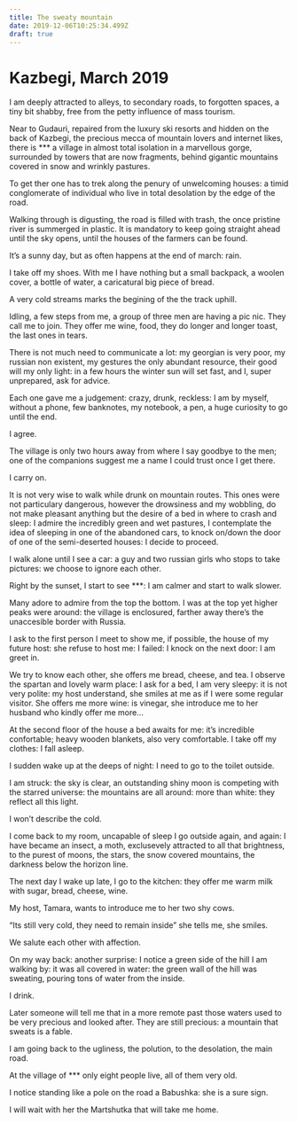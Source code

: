 ```yaml
---
title: The sweaty mountain
date: 2019-12-06T10:25:34.499Z
draft: true
---
```

# Kazbegi, March 2019

I am deeply attracted to alleys, to secondary roads, to forgotten spaces, a tiny bit shabby, free from the petty  influence of mass tourism.

Near to Gudauri, repaired from the luxury ski resorts and hidden on the back of Kazbegi, the precious mecca of mountain lovers and internet likes, there is \*\** a village in almost total isolation in a marvellous gorge, surrounded by towers that are now fragments, behind gigantic mountains covered in snow and wrinkly pastures.

<!-- excerpt -->

To get ther one has to trek along the penury of unwelcoming houses: a timid conglomerate of individual who live in total desolation by the edge of the road.

Walking through is digusting, the road is filled with trash, the once pristine river is summerged in plastic. It is mandatory to keep going straight ahead until the sky opens, until the houses of the farmers can be found.

It’s a sunny day, but as often happens at the end of march: rain.

I take off my shoes. With me I have nothing but a small backpack, a woolen cover, a bottle of water, a caricatural big piece of bread.

A very cold streams marks the begining of the the track uphill.

Idling, a few steps from me, a group of three men are having a pic nic. They call me to join. They offer me wine, food, they do longer and longer toast, the last ones in tears. 

There is not much need to communicate a lot: my georgian is very poor, my russian non existent, my gestures the only abundant resource, their good will my only light: in a few hours the winter sun will set fast, and I, super unprepared, ask for advice.

Each one gave me a judgement:  crazy, drunk, reckless: I am by myself, without a phone, few banknotes, my notebook, a pen, a huge curiosity to go until the end.


I agree.

The village is only two hours away from where I say goodbye to the men; one of the companions suggest me a name I could trust once I get there.

I carry on.

It is not very wise to walk while drunk on mountain routes. This ones were not particulary dangerous, however the drowsiness and my wobbling, do not make pleasant anything but the desire of a bed in where to crash and sleep: I admire the incredibly green and wet pastures, I contemplate the idea of sleeping in one of the abandoned cars, to knock on/down the door of one of the semi-deserted houses: I decide to proceed.

I walk alone until I see a car: a guy and two russian girls who stops to take pictures: we choose to ignore each other.

Right by the sunset, I start to see \*\**: I am calmer and start to walk slower.

Many adore to admire from the top the bottom. I was at the top yet higher peaks were around: the village is enclosured, farther away there’s the unaccesible border with Russia.

I ask to the first person I meet to show me, if possible, the house of my future host: she refuse to host me: I failed: I knock on the next door: I am greet in.

We try to know each other, she offers me bread, cheese, and tea. I observe the spartan and lovely warm place: I ask for a bed, I am very sleepy: it is not very polite: my host understand, she smiles at me as if I were some regular visitor. She offers me more wine: is vinegar, she introduce me to her husband who kindly offer me more...

At the second floor of the house a bed awaits for me: it’s incredible confortable; heavy wooden blankets, also very comfortable. I take off my clothes: I fall asleep.

I sudden wake up at the deeps of night: I need to go to the toilet outside.

I am struck: the sky is clear, an outstanding shiny moon is competing with the starred universe: the mountains are all around: more than white: they reflect all this light. 

I won’t describe the cold.

I come back to my room, uncapable of sleep I go outside again, and again: I have became an insect, a moth, exclusevely attracted to all that brightness, to the purest of moons, the stars, the snow covered mountains, the darkness below the horizon line.

The next day I wake up late, I go to the kitchen: they offer me warm milk with sugar, bread, cheese, wine. 

My host, Tamara, wants to introduce me to her two shy cows.

“Its still very cold, they need to remain inside” she tells me, she smiles.

We salute each other with affection.

On my way back: another surprise: I notice a green side of the hill I am walking by: it was all covered in water: the green wall of the hill was sweating, pouring tons of water from the inside.

I drink.

Later someone will tell me that in a more remote past those waters used to be very precious and looked after. They are still precious: a mountain that sweats is a fable.

I am going back to the ugliness, the polution, to the desolation, the main road.

At the village of \*\** only eight people live, all of them very old.

I notice standing like a pole on the road a Babushka: she is a sure sign.

I will wait with her the Martshutka that will take me home.
